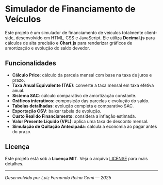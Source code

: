 # Simulador de Financiamento de Veículos

Este projeto é um simulador de financiamento de veículos totalmente client-side, desenvolvido em HTML, CSS e JavaScript. Ele utiliza **Decimal.js** para cálculos de alta precisão e **Chart.js** para renderizar gráficos de amortização e evolução do saldo devedor.

## Funcionalidades

* **Cálculo Price**: cálculo da parcela mensal com base na taxa de juros e prazo.
* **Taxa Anual Equivalente (TAE)**: converte a taxa mensal em taxa efetiva anual.
* **Sistema SAC**: cálculo comparativo de amortização constante.
* **Gráficos interativos**: composição das parcelas e evolução do saldo.
* **Tabelas detalhadas**: evolução completa e comparativo SAC.
* **Exportação CSV**: baixar tabela de evolução.
* **Custo Real do Financiamento**: considera a inflação estimada.
* **Valor Presente Líquido (VPL)**: aplica uma taxa de desconto mensal.
* **Simulação de Quitação Antecipada**: calcula a economia ao pagar antes do prazo.

## Licença

Este projeto está sob a **Licença MIT**. Veja o arquivo [LICENSE](LICENSE) para mais detalhes.

---

*Desenvolvido por Luiz Fernando Reina Gemi — 2025*
